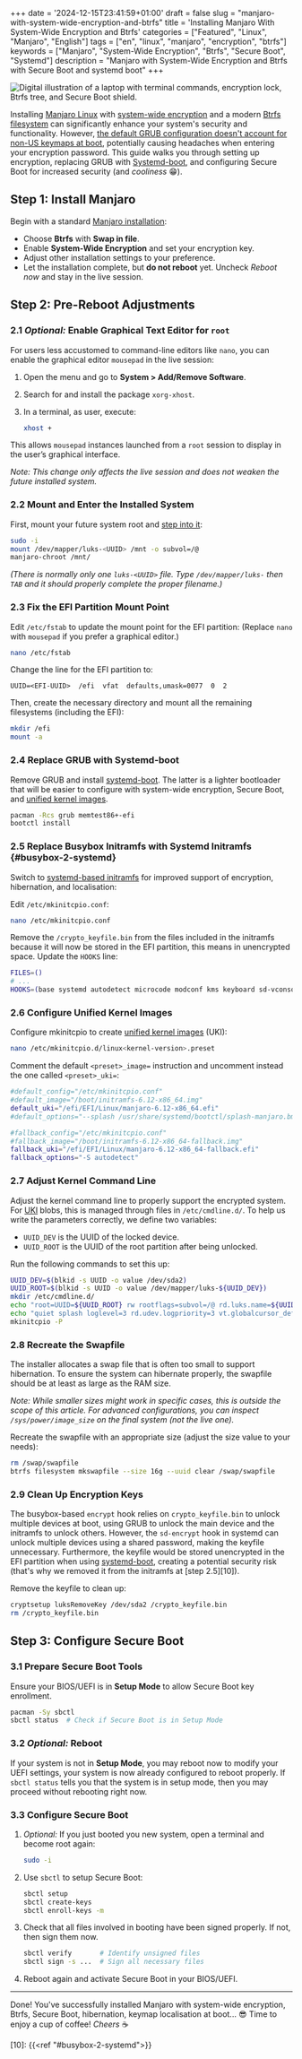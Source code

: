 +++
date = '2024-12-15T23:41:59+01:00'
draft = false
slug = "manjaro-with-system-wide-encryption-and-btrfs"
title = 'Installing Manjaro With System-Wide Encryption and Btrfs'
categories = ["Featured", "Linux", "Manjaro", "English"]
tags = ["en", "linux", "manjaro", "encryption", "btrfs"]
keywords = ["Manjaro", "System-Wide Encryption", "Btrfs", "Secure Boot", "Systemd"]
description = "Manjaro with System-Wide Encryption and Btrfs with Secure Boot and systemd boot"
+++

![Digital illustration of a laptop with terminal commands, encryption lock, Btrfs tree, and Secure Boot shield.](header.webp)

Installing [Manjaro Linux][5] with [system-wide encryption][8] and a modern [Btrfs filesystem][7] can significantly enhance your system's security and functionality. However, [the default GRUB configuration doesn't account for non-US keymaps at boot][9], potentially causing headaches when entering your encryption password. This guide walks you through setting up encryption, replacing GRUB with [Systemd-boot][1], and configuring Secure Boot for increased security (and *cooliness* 😁).

## Step 1: Install Manjaro

Begin with a standard [Manjaro installation][6]:

- Choose **Btrfs** with **Swap in file**.
- Enable **System-Wide Encryption** and set your encryption key.
- Adjust other installation settings to your preference.
- Let the installation complete, but **do not reboot** yet. Uncheck *Reboot now* and stay in the live session.

## Step 2: Pre-Reboot Adjustments

### 2.1 *Optional:* Enable Graphical Text Editor for `root`

For users less accustomed to command-line editors like `nano`, you can enable the graphical editor `mousepad` in the live session:

1. Open the menu and go to **System > Add/Remove Software**.
2. Search for and install the package `xorg-xhost`.
3. In a terminal, as user, execute:

   ```bash
   xhost +
   ```

This allows `mousepad` instances launched from a `root` session to display in the user’s graphical interface.

*Note: This change only affects the live session and does not weaken the future installed system.*

### 2.2 Mount and Enter the Installed System

First, mount your future system root and [step into it][4]:

```bash
sudo -i
mount /dev/mapper/luks-<UUID> /mnt -o subvol=/@
manjaro-chroot /mnt/
```

*(There is normally only one `luks-<UUID>` file. Type `/dev/mapper/luks-` then `TAB` and it should properly complete the proper filename.)*

### 2.3 Fix the EFI Partition Mount Point

Edit `/etc/fstab` to update the mount point for the EFI partition: (Replace `nano` with `mousepad` if you prefer a graphical editor.)

```bash
nano /etc/fstab
```

Change the line for the EFI partition to:

```plaintext
UUID=<EFI-UUID>  /efi  vfat  defaults,umask=0077  0  2
```

Then, create the necessary directory and mount all the remaining filesystems (including the EFI):

```bash
mkdir /efi
mount -a
```

### 2.4 Replace GRUB with Systemd-boot

Remove GRUB and install [systemd-boot][1]. The latter is a lighter bootloader that will be easier to configure with system-wide encryption, Secure Boot, and [unified kernel images][2].

```bash
pacman -Rcs grub memtest86+-efi
bootctl install
```

### 2.5 Replace Busybox Initramfs with Systemd Initramfs {#busybox-2-systemd}

Switch to [systemd-based initramfs][3] for improved support of encryption, hibernation, and localisation:

Edit `/etc/mkinitcpio.conf`:

```bash
nano /etc/mkinitcpio.conf
```

Remove the `/crypto_keyfile.bin` from the files included in the initramfs because it will now be stored in the EFI partition, this means in unencrypted space. Update the `HOOKS` line:

```bash
FILES=()
# ...
HOOKS=(base systemd autodetect microcode modconf kms keyboard sd-vconsole block plymouth sd-encrypt filesystems)
```

### 2.6 Configure Unified Kernel Images

Configure mkinitcpio to create [unified kernel images][2] (UKI):

```bash
nano /etc/mkinitcpio.d/linux<kernel-version>.preset
```

Comment the default `<preset>_image=` instruction and uncomment instead the one called `<preset>_uki=`:

```bash
#default_config="/etc/mkinitcpio.conf"
#default_image="/boot/initramfs-6.12-x86_64.img"
default_uki="/efi/EFI/Linux/manjaro-6.12-x86_64.efi"
#default_options="--splash /usr/share/systemd/bootctl/splash-manjaro.bmp"

#fallback_config="/etc/mkinitcpio.conf"
#fallback_image="/boot/initramfs-6.12-x86_64-fallback.img"
fallback_uki="/efi/EFI/Linux/manjaro-6.12-x86_64-fallback.efi"
fallback_options="-S autodetect"
```

### 2.7 Adjust Kernel Command Line

Adjust the kernel command line to properly support the encrypted system. For [UKI][2] blobs, this is managed through files in `/etc/cmdline.d/`. To help us write the parameters correctly, we define two variables:

- `UUID_DEV` is the UUID of the locked device.
- `UUID_ROOT` is the UUID of the root partition after being unlocked.

Run the following commands to set this up:

```bash
UUID_DEV=$(blkid -s UUID -o value /dev/sda2)
UUID_ROOT=$(blkid -s UUID -o value /dev/mapper/luks-${UUID_DEV})
mkdir /etc/cmdline.d/
echo "root=UUID=${UUID_ROOT} rw rootflags=subvol=/@ rd.luks.name=${UUID_DEV}=luks-${UUID_DEV}" > /etc/cmdline.d/00_root.conf
echo "quiet splash loglevel=3 rd.udev.logpriority=3 vt.globalcursor_default=0" > /etc/cmdline.d/10_quiet.conf
mkinitcpio -P
```

### 2.8 Recreate the Swapfile

The installer allocates a swap file that is often too small to support hibernation. To ensure the system can hibernate properly, the swapfile should be at least as large as the RAM size.

*Note: While smaller sizes might work in specific cases, this is outside the scope of this article. For advanced configurations, you can inspect `/sys/power/image_size` on the final system (not the live one).*

Recreate the swapfile with an appropriate size (adjust the size value to your needs):

```bash
rm /swap/swapfile
btrfs filesystem mkswapfile --size 16g --uuid clear /swap/swapfile
```

### 2.9 Clean Up Encryption Keys

The busybox-based `encrypt` hook relies on `crypto_keyfile.bin` to unlock multiple devices at boot, using GRUB to unlock the main device and the initramfs to unlock others. However, the `sd-encrypt` hook in systemd can unlock multiple devices using a shared password, making the keyfile unnecessary. Furthermore, the keyfile would be stored unencrypted in the EFI partition when using [systemd-boot][1], creating a potential security risk (that's why we removed it from the initramfs at [step 2.5][10]).

Remove the keyfile to clean up:

```bash
cryptsetup luksRemoveKey /dev/sda2 /crypto_keyfile.bin
rm /crypto_keyfile.bin
```

## Step 3: Configure Secure Boot

### 3.1 Prepare Secure Boot Tools

Ensure your BIOS/UEFI is in **Setup Mode** to allow Secure Boot key enrollment.

```bash
pacman -Sy sbctl
sbctl status  # Check if Secure Boot is in Setup Mode
```

### 3.2 *Optional:* Reboot

If your system is not in **Setup Mode**, you may reboot now to modify your UEFI settings, your system is now already configured to reboot properly.  If `sbctl status` tells you that the system is in setup mode, then you may proceed without rebooting right now.

### 3.3 Configure Secure Boot

1. *Optional:* If you just booted you new system, open a terminal and become root again:

   ```bash
   sudo -i
   ```

2. Use `sbctl` to setup Secure Boot:

   ```bash
   sbctl setup
   sbctl create-keys
   sbctl enroll-keys -m
   ```

3. Check that all files involved in booting have been signed properly. If not, then sign them now.

   ```bash
   sbctl verify       # Identify unsigned files
   sbctl sign -s ...  # Sign all necessary files
   ```

4. Reboot again and activate Secure Boot in your BIOS/UEFI.

---

Done! You've successfully installed Manjaro with system-wide encryption, Btrfs, Secure Boot, hibernation, keymap localisation at boot... 😎 Time to enjoy a cup of coffee! *Cheers* ☕

[1]: https://wiki.archlinux.org/title/Systemd-boot
[2]: https://wiki.archlinux.org/title/Unified_kernel_image
[3]: https://wiki.archlinux.org/title/Mkinitcpio#Common_hooks
[4]: https://wiki.archlinux.org/title/Chroot#Using_arch-chroot
[5]: https://manjaro.org/
[6]: https://manjaro.org/products/download/x86
[7]: https://wiki.manjaro.org/index.php/Btrfs
[8]: https://wiki.archlinux.org/title/Dm-crypt/Encrypting_an_entire_system#LUKS_on_a_partition
[9]: https://forum.manjaro.org/t/keyboard-layout-for-boot-encryption-password/115990
[10]: {{<ref "#busybox-2-systemd">}}
